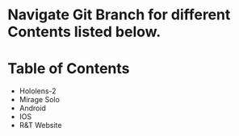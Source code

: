 # Navigate Git Branch for different Contents listed below.

# Table of Contents
- Hololens-2
- Mirage Solo
- Android
- IOS
- R&T Website
